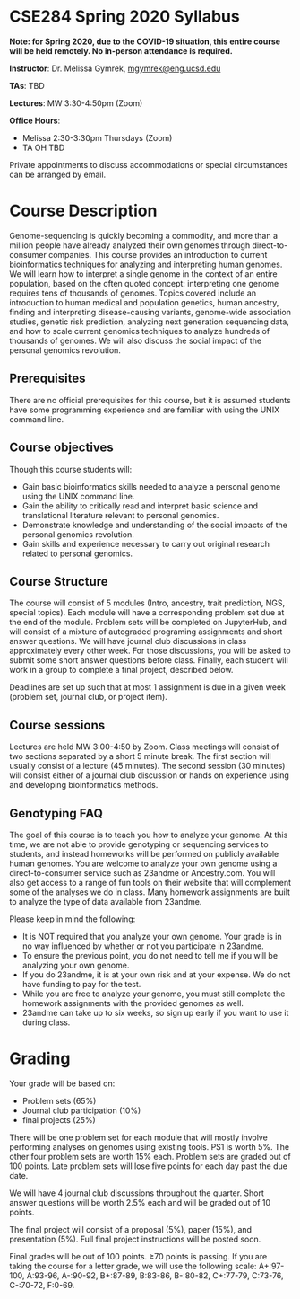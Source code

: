 # CSE284 Spring 2020 Syllabus

**Note: for Spring 2020, due to the COVID-19 situation, this entire course will be held remotely. No in-person attendance is required.**

**Instructor**: Dr. Melissa Gymrek, mgymrek@eng.ucsd.edu

**TAs**: TBD

**Lectures**: MW 3:30-4:50pm (Zoom)

**Office Hours**:
* Melissa 2:30-3:30pm Thursdays (Zoom)
* TA OH TBD

Private appointments to discuss accommodations or special circumstances can be arranged by email.

# Course Description

Genome-sequencing is quickly becoming a commodity, and more than a million people have already analyzed
their own genomes through direct-to-consumer companies. This course provides an introduction to current
bioinformatics techniques for analyzing and interpreting human genomes. We will learn how to interpret a single
genome in the context of an entire population, based on the often quoted concept: interpreting one genome
requires tens of thousands of genomes. Topics covered include an introduction to human medical and population
genetics, human ancestry, finding and interpreting disease-causing variants, genome-wide association studies,
genetic risk prediction, analyzing next generation sequencing data, and how to scale current genomics techniques
to analyze hundreds of thousands of genomes. We will also discuss the social impact of the personal genomics
revolution.

## Prerequisites
There are no official prerequisites for this course, but it is assumed students have some programming experience
and are familiar with using the UNIX command line.

## Course objectives
Though this course students will:
* Gain basic bioinformatics skills needed to analyze a personal genome using the UNIX command line.
* Gain the ability to critically read and interpret basic science and translational literature relevant to personal
genomics.
* Demonstrate knowledge and understanding of the social impacts of the personal genomics revolution.
* Gain skills and experience necessary to carry out original research related to personal genomics.

## Course Structure

The course will consist of 5 modules (Intro, ancestry, trait prediction, NGS, special topics). Each module will have a corresponding problem set due at the end of the module. Problem sets will be completed on JupyterHub, and will consist of a mixture of autograded programing assignments and short answer questions.
We will have journal club discussions in class approximately every other week. For those discussions, you will be asked to submit some short answer questions before class.
Finally, each student will work in a group to complete a final project, described below.

Deadlines are set up such that at most 1 assignment is due in a given week (problem set, journal club, or project item).

## Course sessions
Lectures are held MW 3:00-4:50 by Zoom. Class meetings will consist of two sections separated by a short 5 minute break. The first section will usually
consist of a lecture (45 minutes). The second session (30 minutes) will consist either of a journal club discussion
or hands on experience using and developing bioinformatics methods. 

## Genotyping FAQ
The goal of this course is to teach you how to analyze your genome. At this time, we are not able to provide
genotyping or sequencing services to students, and instead homeworks will be performed on publicly available
human genomes. You are welcome to analyze your own genome using a direct-to-consumer service such as
23andme or Ancestry.com. You will also get access to a range of fun tools on their website that will complement some of the analyses we do in
class. Many homework assignments are built to analyze the type of data available from 23andme.

Please keep in mind the following:
* It is NOT required that you analyze your own genome. Your grade is in no way influenced by whether or
not you participate in 23andme.
* To ensure the previous point, you do not need to tell me if you will be analyzing your own genome.
* If you do 23andme, it is at your own risk and at your expense. We do not have funding to pay for the
test.
* While you are free to analyze your genome, you must still complete the homework assignments with the
provided genomes as well.
* 23andme can take up to six weeks, so sign up early if you want to use it during class.

# Grading

Your grade will be based on:
* Problem sets (65%)
* Journal club participation (10%)
* final projects (25%)

There will be one problem set for each module that will mostly involve performing analyses on genomes using
existing tools. PS1 is worth 5%. The other four problem sets are worth 15% each. Problem sets are graded out of 100 points. Late problem sets will lose five points for each day past the due date.

We will have 4 journal club discussions throughout the quarter. Short answer questions will be worth 2.5% each and will be graded out of 10 points.

The final project will consist of a proposal (5%), paper (15%), and presentation (5%). Full final project instructions will be posted soon.

Final grades will be out of 100 points. ≥70 points is passing. If you are taking the course for a letter grade, we
will use the following scale: A+:97-100, A:93-96, A-:90-92, B+:87-89, B:83-86, B-:80-82, C+:77-79, C:73-76,
C-:70-72, F:0-69.

